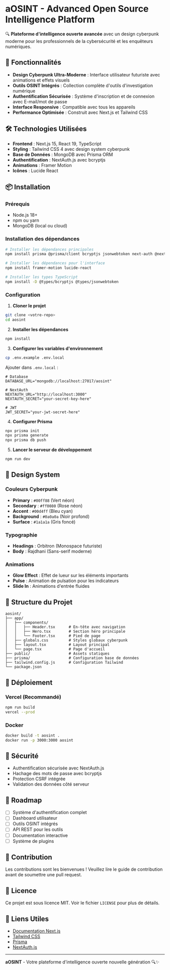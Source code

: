 # aOSINT - Advanced Open Source Intelligence Platform

🔍 **Plateforme d'intelligence ouverte avancée** avec un design cyberpunk moderne pour les professionnels de la cybersécurité et les enquêteurs numériques.

## 🚀 Fonctionnalités

- **Design Cyberpunk Ultra-Moderne** : Interface utilisateur futuriste avec animations et effets visuels
- **Outils OSINT Intégrés** : Collection complète d'outils d'investigation numérique
- **Authentification Sécurisée** : Système d'inscription et de connexion avec E-mail/mot de passe
- **Interface Responsive** : Compatible avec tous les appareils
- **Performance Optimisée** : Construit avec Next.js et Tailwind CSS

## 🛠️ Technologies Utilisées

- **Frontend** : Next.js 15, React 19, TypeScript
- **Styling** : Tailwind CSS 4 avec design system cyberpunk
- **Base de Données** : MongoDB avec Prisma ORM
- **Authentification** : NextAuth.js avec bcryptjs
- **Animations** : Framer Motion
- **Icônes** : Lucide React

## 📦 Installation

### Prérequis

- Node.js 18+ 
- npm ou yarn
- MongoDB (local ou cloud)

### Installation des dépendances

```bash
# Installer les dépendances principales
npm install prisma @prisma/client bcryptjs jsonwebtoken next-auth @next-auth/prisma-adapter

# Installer les dépendances pour l'interface
npm install framer-motion lucide-react

# Installer les types TypeScript
npm install -D @types/bcryptjs @types/jsonwebtoken
```

### Configuration

1. **Cloner le projet**
```bash
git clone <votre-repo>
cd aosint
```

2. **Installer les dépendances**
```bash
npm install
```

3. **Configurer les variables d'environnement**
```bash
cp .env.example .env.local
```

Ajouter dans `.env.local` :
```env
# Database
DATABASE_URL="mongodb://localhost:27017/aosint"

# NextAuth
NEXTAUTH_URL="http://localhost:3000"
NEXTAUTH_SECRET="your-secret-key-here"

# JWT
JWT_SECRET="your-jwt-secret-here"
```

4. **Configurer Prisma**
```bash
npx prisma init
npx prisma generate
npx prisma db push
```

5. **Lancer le serveur de développement**
```bash
npm run dev
```

## 🎨 Design System

### Couleurs Cyberpunk

- **Primary** : `#00ff88` (Vert néon)
- **Secondary** : `#ff0080` (Rose néon)
- **Accent** : `#00d4ff` (Bleu cyan)
- **Background** : `#0a0a0a` (Noir profond)
- **Surface** : `#1a1a1a` (Gris foncé)

### Typographie

- **Headings** : Orbitron (Monospace futuriste)
- **Body** : Rajdhani (Sans-serif moderne)

### Animations

- **Glow Effect** : Effet de lueur sur les éléments importants
- **Pulse** : Animation de pulsation pour les indicateurs
- **Slide In** : Animations d'entrée fluides

## 🔧 Structure du Projet

```
aosint/
├── app/
│   ├── components/
│   │   ├── Header.tsx      # En-tête avec navigation
│   │   ├── Hero.tsx        # Section héro principale
│   │   └── Footer.tsx      # Pied de page
│   ├── globals.css         # Styles globaux cyberpunk
│   ├── layout.tsx          # Layout principal
│   └── page.tsx            # Page d'accueil
├── public/                 # Assets statiques
├── prisma/                 # Configuration base de données
├── tailwind.config.js      # Configuration Tailwind
└── package.json
```

## 🚀 Déploiement

### Vercel (Recommandé)

```bash
npm run build
vercel --prod
```

### Docker

```bash
docker build -t aosint .
docker run -p 3000:3000 aosint
```

## 🔐 Sécurité

- Authentification sécurisée avec NextAuth.js
- Hachage des mots de passe avec bcryptjs
- Protection CSRF intégrée
- Validation des données côté serveur

## 📝 Roadmap

- [ ] Système d'authentification complet
- [ ] Dashboard utilisateur
- [ ] Outils OSINT intégrés
- [ ] API REST pour les outils
- [ ] Documentation interactive
- [ ] Système de plugins

## 🤝 Contribution

Les contributions sont les bienvenues ! Veuillez lire le guide de contribution avant de soumettre une pull request.

## 📄 Licence

Ce projet est sous licence MIT. Voir le fichier `LICENSE` pour plus de détails.

## 🔗 Liens Utiles

- [Documentation Next.js](https://nextjs.org/docs)
- [Tailwind CSS](https://tailwindcss.com/docs)
- [Prisma](https://www.prisma.io/docs)
- [NextAuth.js](https://next-auth.js.org)

---

**aOSINT** - Votre plateforme d'intelligence ouverte nouvelle génération 🔍✨
